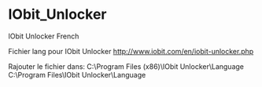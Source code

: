 # IObit_Unlocker
IObit Unlocker French

Fichier lang pour IObit Unlocker http://www.iobit.com/en/iobit-unlocker.php

Rajouter le fichier dans:
C:\Program Files (x86)\IObit Unlocker\Language
C:\Program Files\IObit Unlocker\Language

